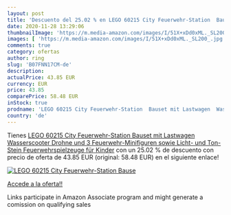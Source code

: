 ```yaml
---
layout: post
title: 'Descuento del 25.02 % en LEGO 60215 City Feuerwehr-Station  Bause'
date: 2020-11-28 13:29:06
thumbnailImage: 'https://m.media-amazon.com/images/I/51X+xDd0xML._SL200_.jpg'
images: [ 'https://m.media-amazon.com/images/I/51X+xDd0xML._SL200_.jpg' ]
comments: true
category: ofertas
author: ring
slug: 'B07FNN17CM-de'
description:
actualPrice: 43.85 EUR
currency: EUR
price: 43.85
comparePrice: 58.48 EUR
inStock: true
prodname: 'LEGO 60215 City Feuerwehr-Station  Bauset mit Lastwagen  Wasserscooter  Drohne und 3 Feuerwehr-Minifiguren sowie Licht- und Ton-Stein  Feuerwehrspielzeuge für Kinder'
country: 'de'
---
```


Tienes [LEGO 60215 City Feuerwehr-Station  Bauset mit Lastwagen  Wasserscooter  Drohne und 3 Feuerwehr-Minifiguren sowie Licht- und Ton-Stein  Feuerwehrspielzeuge für Kinder](https://www.amazon.de/dp/B07FNN17CM/?tag=tolees0ca-21) con un 25.02 % de descuento con precio de oferta de 43.85 EUR (original: 58.48 EUR) en el siguiente enlace!

[![LEGO 60215 City Feuerwehr-Station  Bause](https://m.media-amazon.com/images/I/51X+xDd0xML._SL200_.jpg)](https://www.amazon.de/dp/B07FNN17CM/?tag=tolees0ca-21)

[Accede a la oferta!!](https://www.amazon.de/dp/B07FNN17CM/?tag=tolees0ca-21)

Links participate in Amazon Associate program and might generate a comission on qualifying sales


